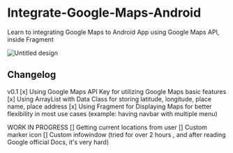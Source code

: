 # Integrate-Google-Maps-Android
Learn to integrating Google Maps to Android App using Google Maps API, inside Fragment

![Untitled design](https://github.com/PutraGandaD/Integrate-Google-Maps-Android/assets/54593964/4798a82e-59af-4fb2-9fa6-d13115b3ee87)

## Changelog

v0.1
[x] Using Google Maps API Key for utilizing Google Maps basic features
[x] Using ArrayList with Data Class for storing latitude, longitude, place name, place address
[x] Using Fragment for Displaying Maps for better flexibility in most use cases (example: having navbar with multiple menu)

WORK IN PROGRESS
[] Getting current locations from user
[] Custom marker icon
[] Custom infowindow (tried for over 2 hours , and after reading Google official Docs, it's very hard)
